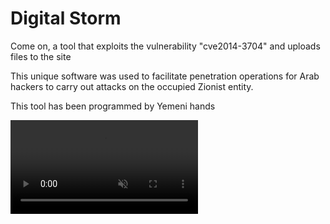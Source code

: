 # Digital Storm


Come on, a tool that exploits the vulnerability "cve2014-3704" and uploads files to the site

This unique software was used to facilitate penetration operations for Arab hackers to carry out attacks on the occupied Zionist entity.

This tool has been programmed by Yemeni hands


<video src="" data-canonical-src="" controls="controls" muted="muted" class="d-block rounded-bottom-2 border-top width-fit" style="max-height:640px;">

  </video>

